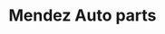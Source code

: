 ---
title: "Mendez Auto parts"
url: /santa-maria/mendez-auto-parts/
shop: reparación de automóviles
---
